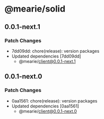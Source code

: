 # @mearie/solid

## 0.0.1-next.1

### Patch Changes

- 7dd09dd: chore(release): version packages
- Updated dependencies [7dd09dd]
  - @mearie/client@0.0.1-next.1

## 0.0.1-next.0

### Patch Changes

- 0aa1561: chore(release): version packages
- Updated dependencies [0aa1561]
  - @mearie/client@0.0.1-next.0
